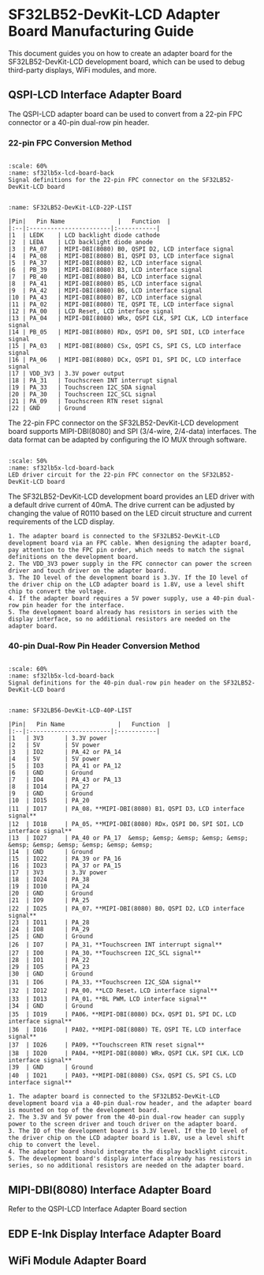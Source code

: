 # SF32LB52-DevKit-LCD Adapter Board Manufacturing Guide

This document guides you on how to create an adapter board for the SF32LB52-DevKit-LCD development board, which can be used to debug third-party displays, WiFi modules, and more.

## QSPI-LCD Interface Adapter Board

The QSPI-LCD adapter board can be used to convert from a 22-pin FPC connector or a 40-pin dual-row pin header.

### 22-pin FPC Conversion Method

```{figure} assets/52Kit-22p-FPC-pin-define.png

:scale: 60%
:name: sf32lb5x-lcd-board-back
Signal definitions for the 22-pin FPC connector on the SF32LB52-DevKit-LCD board
```

```{table} SF32LB52-DevKit-LCD-22P Allocation

:name: SF32LB52-DevKit-LCD-22P-LIST

|Pin|	Pin Name           	   |   Function  |
|:--|:-----------------------|:-----------|
|1  | LEDK    | LCD backlight diode cathode                     
|2  | LEDA    | LCD backlight diode anode    
|3  | PA_07   | MIPI-DBI(8080) B0, QSPI D2, LCD interface signal 
|4  | PA_08   | MIPI-DBI(8080) B1, QSPI D3, LCD interface signal 
|5  | PA_37   | MIPI-DBI(8080) B2, LCD interface signal 
|6  | PB_39   | MIPI-DBI(8080) B3, LCD interface signal 
|7  | PB_40   | MIPI-DBI(8080) B4, LCD interface signal 
|8  | PA_41   | MIPI-DBI(8080) B5, LCD interface signal  
|9  | PA_42   | MIPI-DBI(8080) B6, LCD interface signal 
|10 | PA_43   | MIPI-DBI(8080) B7, LCD interface signal                 
|11 | PA_02   | MIPI-DBI(8080) TE, QSPI TE, LCD interface signal                   
|12 | PA_00   | LCD Reset, LCD interface signal 
|13 | PA_04   | MIPI-DBI(8080) WRx, QSPI CLK, SPI CLK, LCD interface signal 
|14 | PB_05   | MIPI-DBI(8080) RDx, QSPI D0, SPI SDI, LCD interface signal         
|15 | PA_03   | MIPI-DBI(8080) CSx, QSPI CS, SPI CS, LCD interface signal             
|16 | PA_06   | MIPI-DBI(8080) DCx, QSPI D1, SPI DC, LCD interface signal 
|17 | VDD_3V3 | 3.3V power output 
|18 | PA_31   | Touchscreen INT interrupt signal
|19 | PA_33   | Touchscreen I2C_SDA signal 
|20 | PA_30   | Touchscreen I2C_SCL signal 
|21 | PA_09   | Touchscreen RTN reset signal 
|22 | GND     | Ground                         

```
The 22-pin FPC connector on the SF32LB52-DevKit-LCD development board supports MIPI-DBI(8080) and SPI (3/4-wire, 2/4-data) interfaces. The data format can be adapted by configuring the IO MUX through software.

```{figure} assets/52Kit-LED-driver.png

:scale: 50%
:name: sf32lb5x-lcd-board-back
LED driver circuit for the 22-pin FPC connector on the SF32LB52-DevKit-LCD board
```

The SF32LB52-DevKit-LCD development board provides an LED driver with a default drive current of 40mA. The drive current can be adjusted by changing the value of R0110 based on the LED circuit structure and current requirements of the LCD display.

```{important}
1. The adapter board is connected to the SF32LB52-DevKit-LCD development board via an FPC cable. When designing the adapter board, pay attention to the FPC pin order, which needs to match the signal definitions on the development board.
2. The VDD_3V3 power supply in the FPC connector can power the screen driver and touch driver on the adapter board.
3. The IO level of the development board is 3.3V. If the IO level of the driver chip on the LCD adapter board is 1.8V, use a level shift chip to convert the voltage.
4. If the adapter board requires a 5V power supply, use a 40-pin dual-row pin header for the interface.
5. The development board already has resistors in series with the display interface, so no additional resistors are needed on the adapter board.
```

### 40-pin Dual-Row Pin Header Conversion Method

```{figure} assets/52Kit-2x20p-pin-define.png

:scale: 60%
:name: sf32lb5x-lcd-board-back
Signal definitions for the 40-pin dual-row pin header on the SF32LB52-DevKit-LCD board
```
```{table} SF32LB56-DevKit-LCD-40P Signal Definitions

:name: SF32LB56-DevKit-LCD-40P-LIST

|Pin|	Pin Name           	   |   Function  |
|:--|:-----------------------|:-----------|
|1   | 3V3      | 3.3V power                 
|2   | 5V       | 5V power   
|3   | IO2      | PA_42 or PA_14   
|4   | 5V       | 5V power        
|5   | IO3      | PA_41 or PA_12     
|6   | GND      | Ground    
|7   | IO4      | PA_43 or PA_13    
|8   | IO14     | PA_27   
|9   | GND      | Ground    
|10  | IO15     | PA_20     
|11  | IO17     | PA_08，**MIPI-DBI(8080) B1，QSPI D3，LCD interface signal**   
|12  | IO18     | PA_05，**MIPI-DBI(8080) RDx，QSPI D0，SPI SDI，LCD interface signal** 
|13  | IO27     | PA_40 or PA_17  &emsp; &emsp; &emsp; &emsp; &emsp; &emsp; &emsp; &emsp; &emsp; &emsp; &emsp;               
|14  | GND      | Ground         
|15  | IO22     | PA_39 or PA_16         
|16  | IO23     | PA_37 or PA_15                  
|17  | 3V3      | 3.3V power       
|18  | IO24     | PA_38    
|19  | IO10     | PA_24    
|20  | GND      | Ground      
|21  | IO9      | PA_25       
|22  | IO25     | PA_07，**MIPI-DBI(8080) B0，QSPI D2，LCD interface signal**       
|23  | IO11     | PA_28       
|24  | IO8      | PA_29       
|25  | GND      | Ground       
|26  | IO7      | PA_31，**Touchscreen INT interrupt signal**       
|27  | IO0      | PA_30，**Touchscreen I2C_SCL signal**       
|28  | IO1      | PA_22       
|29  | IO5      | PA_23       
|30  | GND      | Ground      
|31  | IO6      | PA_33，**Touchscreen I2C_SDA signal**       
|32  | IO12     | PA_00，**LCD Reset，LCD interface signal**       
|33  | IO13     | PA_01，**BL PWM，LCD interface signal**       
|34  | GND      | Ground       
|35  | IO19     | PA06，**MIPI-DBI(8080) DCx，QSPI D1，SPI DC，LCD interface signal**        
|36  | IO16     | PA02，**MIPI-DBI(8080) TE，QSPI TE，LCD interface signal**        
|37  | IO26     | PA09，**Touchscreen RTN reset signal**      
|38  | IO20     | PA04，**MIPI-DBI(8080) WRx，QSPI CLK，SPI CLK，LCD interface signal**      
|39  | GND      | Ground       
|40  | IO21     | PA03，**MIPI-DBI(8080) CSx，QSPI CS，SPI CS，LCD interface signal**            

```
```{important}
1. The adapter board is connected to the SF32LB52-DevKit-LCD development board via a 40-pin dual-row header, and the adapter board is mounted on top of the development board.
2. The 3.3V and 5V power from the 40-pin dual-row header can supply power to the screen driver and touch driver on the adapter board.
3. The IO of the development board is 3.3V level. If the IO level of the driver chip on the LCD adapter board is 1.8V, use a level shift chip to convert the level.
4. The adapter board should integrate the display backlight circuit.
5. The development board's display interface already has resistors in series, so no additional resistors are needed on the adapter board.
```
## MIPI-DBI(8080) Interface Adapter Board

Refer to the QSPI-LCD Interface Adapter Board section

## EDP E-Ink Display Interface Adapter Board


## WiFi Module Adapter Board